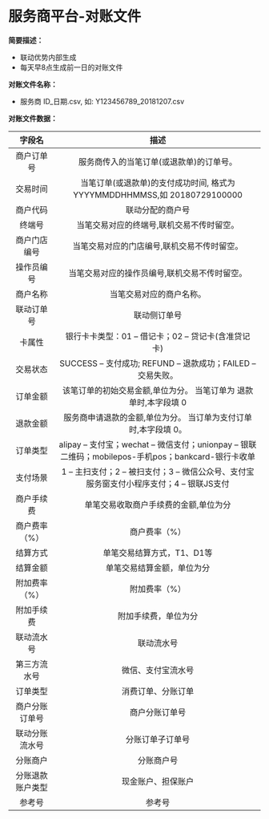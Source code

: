 # 服务商平台-对账文件

**简要描述：** 

- 联动优势内部生成
- 每天早8点生成前一日的对账文件


**对账文件名称：**

- 服务商 ID_日期.csv, 如: Y123456789_20181207.csv 

**对账文件数据：**

|    字段名    |      描述      | 
| :----------: | :------------: | 
| 商户订单号   |   服务商传入的当笔订单(或退款单)的订单号。   |
| 交易时间     |    当笔订单(或退款单)的支付成功时间, 格式为 YYYYMMDDHHMMSS,如 20180729100000    |
| 商户代码     |    联动分配的商户号    |
| 终端号       |    当笔交易对应的终端号,联机交易不传时留空。    |
| 商户门店编号 |    当笔交易对应的门店编号,联机交易不传时留空。    |
| 操作员编号   |    当笔交易对应的操作员编号,联机交易不传时留空。    |
| 商户名称     |    当笔交易对应的商户名称。    |
| 联动订单号   |    联动侧订单号    |
| 卡属性  	   |    银行卡卡类型：01 – 借记卡；02 – 贷记卡(含准贷记 卡)     |
| 交易状态     |    SUCCESS – 支付成功; REFUND – 退款成功；FAILED – 交易失败。    |
| 订单金额     |    该笔订单的初始交易金额,单位为分。 当笔订单为 退款单时,本字段填 0     |
| 退款金额     |    服务商申请退款的金额,单位为分。 当订单为支付订单时,本字段填 0。     |
| 订单类型     |     alipay – 支付宝；wechat – 微信支付；unionpay – 银联二维码；mobilepos-手机pos；bankcard-银行卡收单     |
| 支付场景     |    1 – 主扫支付；2 – 被扫支付；3 – 微信公众号、支付宝服务窗支付小程序支付；4 – 银联JS支付     |
| 商户手续费   |    单笔交易收取商户手续费的金额,单位为分     |
| 商户费率（%）|    商户费率（%）     |
| 结算方式     |    单笔交易结算方式，T1、D1等     |
| 结算金额     |    单笔交易结算金额，单位为分     |
| 附加费率（%）|    附加费率（%）     |
| 附加手续费   |     附加手续费，单位为分     |
| 联动流水号   |    联动流水号     |
| 第三方流水号 |    微信、支付宝流水号     |
| 订单类型     |   消费订单、分账订单     |
| 商户分账订单号 |    商户分账订单号    |
| 联动分账流水号 |    分账订单子订单号     |
| 分账商户      |    分账商户号     |
| 分账退款账户类型 |    现金账户、担保账户     |
| 参考号 |    参考号     |
